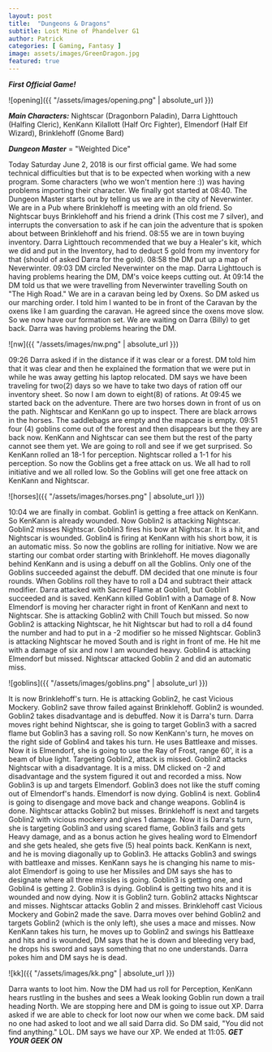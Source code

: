```yaml
---
layout: post
title:  "Dungeons & Dragons"
subtitle: Lost Mine of Phandelver G1
author: Patrick
categories: [ Gaming, Fantasy ]
image: assets/images/GreenDragon.jpg
featured: true
---
```


***First Official Game!***

![opening]({{ "/assets/images/opening.png" | absolute_url }})

***Main Characters:*** Nightscar (Dragonborn Paladin), Darra Lighttouch (Halfing Cleric), KenKann Kilallott (Half Orc Fighter), Elmendorf (Half Elf Wizard), Brinklehoff (Gnome Bard)

***Dungeon Master*** = "Weighted Dice"

Today Saturday June 2, 2018 is our first official game. We had some technical difficulties but that is to be expected when working with a new program. Some characters (who we won't mention here :)) was having problems importing their character. We finally got started at 08:40. The Dungeon Master starts out by telling us we are in the city of Neverwinter. We are in a Pub where Brinklehoff is meeting with an old friend. So Nightscar buys Brinklehoff and his friend a drink (This cost me 7 silver), and interrupts the conversation to ask if he can join the adventure that is spoken about between Brinklehoff and his friend. 08:55 we are in town buying inventory. Darra Lighttouch recommended that we buy a Healer's kit, which we did and put in the Inventory, had to deduct 5 gold from my inventory for that (should of asked Darra for the gold). 08:58 the DM put up a map of Neverwinter. 09:03 DM circled Neverwinter on the map. Darra Lighttouch is having problems hearing the DM, DM's voice keeps cutting out. At 09:14 the DM told us that we were travelling from Neverwinter travelling South on "The High Road." We are in a caravan being led by Oxens. So DM asked us our marching order. I told him I wanted to be in front of the Caravan by the oxens like I am guarding the caravan. He agreed since the oxens move slow. So we now have our formation set. We are waiting on Darra (Billy) to get back. Darra was having problems hearing the DM.

![nw]({{ "/assets/images/nw.png" | absolute_url }})

09:26 Darra asked if in the distance if it was clear or a forest. DM told him that it was clear and then he explained the formation that we were put in while he was away getting his laptop relocated. DM says we have been traveling for two(2) days so we have to take two days of ration off our inventory sheet. So now I am down to eight(8) of rations. At 09:45 we started back on the adventure. There are two horses down in front of us on the path. Nightscar and KenKann go up to inspect. There are black arrows in the horses. The saddlebags are empty and the mapcase is empty. 09:51 four (4) goblins come out of the forest and then disappears but the they are back now. KenKann and Nightscar can see them but the rest of the party cannot see them yet. We are going to roll and see if we get surprised. So KenKann rolled an 18-1 for perception. Nightscar rolled a 1-1 for his perception. So now the Goblins get a free attack on us. We all had to roll initiative and we all rolled low. So the Goblins will get one free attack on KenKann and Nightscar. 


![horses]({{ "/assets/images/horses.png" | absolute_url }})


10:04 we are finally in combat. Goblin1 is getting a free attack on KenKann. So KenKann is already wounded. Now Goblin2 is attacking Nightscar. Goblin2 misses Nightscar. Goblin3 fires his bow at Nightscar. It is a hit, and Nightscar is wounded. Goblin4 is firing at KenKann with his short bow, it is an automatic miss. So now the goblins are rolling for initiative. Now we are starting our combat order starting with Brinklehoff. He moves diagonally behind KenKann and is using a debuff on all the Goblins. Only one of the Goblins succeeded against the debuff. DM decided that one minute is four rounds. When Goblins roll they have to roll a D4 and subtract their attack modifier. Darra attacked with Sacred Flame at Goblin1, but Goblin1 succeeded and is saved. KenKann killed Goblin1 with a Damage of 8. Now Elmendorf is moving her character right in front of KenKann and next to Nightscar. She is attacking Goblin2 with Chill Touch but missed. So now Goblin2 is attacking Nightscar, he hit Nightscar but had to roll a d4 found the number and had to put in a -2 modifier so he missed Nightscar. Goblin3 is attacking Nightscar he moved South and is right in front of me. He hit me with a damage of six and now I am wounded heavy. Goblin4 is attacking Elmendorf but missed. Nightscar attacked Goblin 2 and did an automatic miss. 

![goblins]({{ "/assets/images/goblins.png" | absolute_url }})

It is now Brinklehoff's turn. He is attacking Goblin2, he cast Vicious Mockery. Goblin2 save throw failed against Brinklehoff. Goblin2 is wounded. Goblin2 takes disadvantage and is debuffed. Now it is Darra's turn. Darra moves right behind Nightscar, she is going to target Goblin3 with a sacred flame but Goblin3 has a saving roll. So now KenKann's turn, he moves on the right side of Goblin4 and takes his turn. He uses Battleaxe and misses. Now it is Elmendorf, she is going to use the Ray of Frost, range 60', it is a beam of blue light. Targeting Goblin2, attack is missed. Goblin2 attacks Nightscar with a disadvantage. It is a miss. DM clicked on -2 and disadvantage and the system figured it out and recorded a miss. Now Goblin3 is up and targets Elmendorf. Goblin3 does not like the stuff coming out of Elmendorf's hands. Elmendorf is now dying. Goblin4 is next. Goblin4 is going to disengage and move back and change weapons. Goblin4 is done. Nightscar attacks Goblin2 but misses. Brinklehoff is next and targets Goblin2 with vicious mockery and gives 1 damage. Now it is Darra's turn, she is targeting Goblin3 and using scared flame, Goblin3 fails and gets Heavy damage, and as a bonus action he gives healing word to Elmendorf and she gets healed, she gets five (5) heal points back. KenKann is next, and he is moving diagonally up to Goblin3. He attacks Goblin3 and swings with battleaxe and misses. KenKann says he is changing his name to mis-alot Elmendorf is going to use her Missiles and DM says she has to designate where all three missles is going. Goblin3 is getting one, and Goblin4 is getting 2. Goblin3 is dying. Goblin4 is getting two hits and it is wounded and now dying. Now it is Goblin2 turn. Goblin2 attacks Nightscar and misses. Nightscar attacks Goblin 2 and misses. Brinklehoff cast Vicious Mockery and Gobin2 made the save. Darra moves over behind Goblin2 and targets Goblin2 (which is the only left), she uses a mace and misses. 
Now KenKann takes his turn, he moves up to Goblin2 and swings his Battleaxe and hits and is wounded, DM says that he is down and bleeding very bad, he drops his sword and says something that no one understands. Darra pokes him and DM says he is dead.

![kk]({{ "/assets/images/kk.png" | absolute_url }})

Darra wants to loot him. Now the DM had us roll for Perception, KenKann hears rustling in the bushes and sees a Weak looking Goblin run down a trail heading North. We are stopping here and DM is going to issue out XP. Darra asked if we are able to check for loot now our when we come back. DM said no one had asked to loot and we all said Darra did. So DM said, "You did not find anything." LOL. DM says we have our XP. We ended at 11:05. ***GET YOUR GEEK ON***
